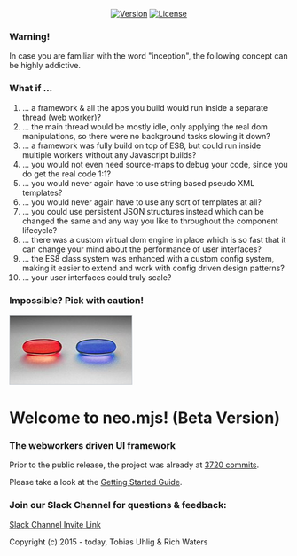 <p align="center">
  <a href="https://www.npmjs.com/package/neo.mjs"><img src="https://img.shields.io/npm/v/neo.mjs.svg" alt="Version"></a>
  <a href="https://www.npmjs.com/package/neo.mjs"><img src="https://img.shields.io/npm/l/neo.mjs.svg" alt="License"></a>
</p>

### Warning!
In case you are familiar with the word "inception", the following concept can be highly addictive.

### What if ...
1.  ... a framework & all the apps you build would run inside a separate thread (web worker)?
2.  ... the main thread would be mostly idle, only applying the real dom manipulations,
so there were no background tasks slowing it down?
3.  ... a framework was fully build on top of ES8, but could run inside multiple workers without any Javascript builds?
4.  ... you would not even need source-maps to debug your code, since you do get the real code 1:1?
5.  ... you would never again have to use string based pseudo XML templates?
6.  ... you would never again have to use any sort of templates at all?
7.  ... you could use persistent JSON structures instead which can be changed the same and any way you like to
throughout the component lifecycle?
8.  ... there was a custom virtual dom engine in place which is so fast that it can change your mind about 
the performance of user interfaces?
9.  ... the ES8 class system was enhanced with a custom config system, making it easier to extend and work with config
driven design patterns?
10.  ... your user interfaces could truly scale?

### Impossible? Pick with caution!
<img alt="neo.mjs commit history" src="./.github/images/redorbluepill.png">

# Welcome to neo.mjs! (Beta Version)
### The webworkers driven UI framework

Prior to the public release, the project was already at <a href=".github/NEOMJS_HISTORY.md">3720 commits</a>.

Please take a look at the <a href=".github/GETTING_STARTED.md">Getting Started Guide</a>.

### Join our Slack Channel for questions & feedback:

<a href="https://join.slack.com/t/neotericjs/shared_invite/enQtNDk2NjEwMTIxODQ2LWRjNGQ3ZTMzODRmZGM2NDM2NzZmZTMzZmE2YjEwNDM4NDhjZDllNWY2ZDkwOWQ5N2JmZWViYjYzZTg5YjdiMDc">Slack Channel Invite Link</a>

Copyright (c) 2015 - today, Tobias Uhlig & Rich Waters